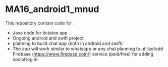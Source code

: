 # MA16_android1_mnud
This repository contain code for  :
- Java code for  tictatoe  app
- Ongoing android and swift project 
- planning to build chat app (both in android and swift)
- The app will work similar to whatsapp or any chat planning to utilize/add Firebase (https://www.firebase.com/) service (paid/free) for adding social log in.

